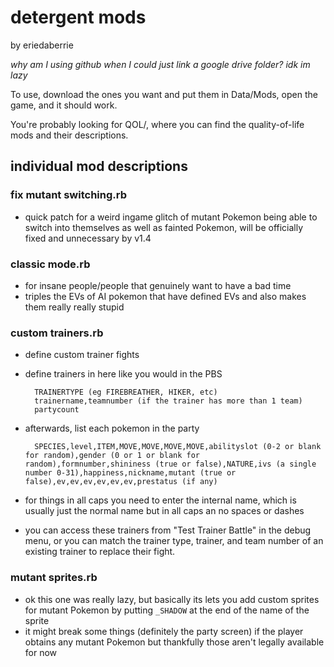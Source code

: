 # detergent mods
 by eriedaberrie
 
 *why am I using github when I could just link a google drive folder? idk im lazy*
 
 To use, download the ones you want and put them in Data/Mods, open the game, and it should work.
 
 You're probably looking for QOL/, where you can find the quality-of-life mods and their descriptions.
## individual mod descriptions
### fix mutant switching.rb
- quick patch for a weird ingame glitch of mutant Pokemon being able to switch into themselves as well as fainted Pokemon, will be officially fixed and unnecessary by v1.4
### classic mode.rb
- for insane people/people that genuinely want to have a bad time
- triples the EVs of AI pokemon that have defined EVs and also makes them really really stupid
### custom trainers.rb
- define custom trainer fights
- define trainers in here like you would in the PBS

        TRAINERTYPE (eg FIREBREATHER, HIKER, etc)
        trainername,teamnumber (if the trainer has more than 1 team)
        partycount
- afterwards, list each pokemon in the party

        SPECIES,level,ITEM,MOVE,MOVE,MOVE,MOVE,abilityslot (0-2 or blank for random),gender (0 or 1 or blank for random),formnumber,shininess (true or false),NATURE,ivs (a single number 0-31),happiness,nickname,mutant (true or false),ev,ev,ev,ev,ev,ev,prestatus (if any)
- for things in all caps you need to enter the internal name, which is usually just the normal name but in all caps an no spaces or dashes
- you can access these trainers from "Test Trainer Battle" in the debug menu, or you can match the trainer type, trainer, and team number of an existing trainer to replace their fight.
### mutant sprites.rb
- ok this one was really lazy, but basically its lets you add custom sprites for mutant Pokemon by putting `_SHADOW` at the end of the name of the sprite
- it might break some things (definitely the party screen) if the player obtains any mutant Pokemon but thankfully those aren't legally available for now
 
